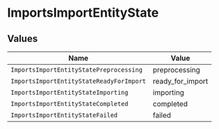 # ImportsImportEntityState


## Values

| Name                                     | Value                                    |
| ---------------------------------------- | ---------------------------------------- |
| `ImportsImportEntityStatePreprocessing`  | preprocessing                            |
| `ImportsImportEntityStateReadyForImport` | ready_for_import                         |
| `ImportsImportEntityStateImporting`      | importing                                |
| `ImportsImportEntityStateCompleted`      | completed                                |
| `ImportsImportEntityStateFailed`         | failed                                   |